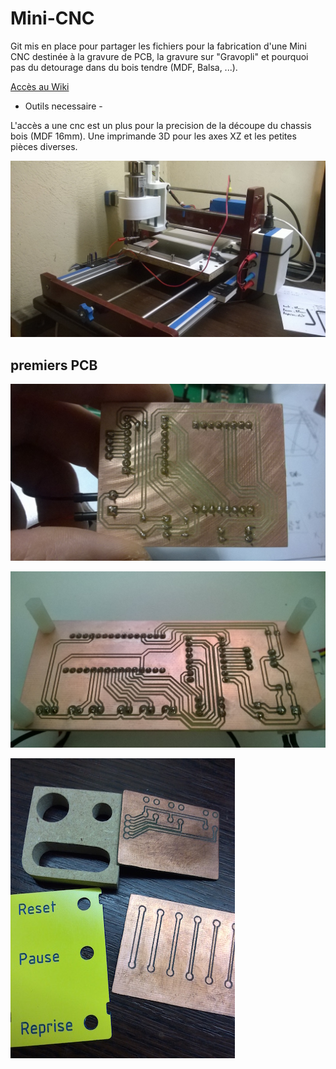# Mini-CNC
Git mis en place pour partager les fichiers pour la fabrication d'une Mini CNC destinée à la gravure de PCB, la gravure sur "Gravopli" et pourquoi pas du detourage dans du bois tendre (MDF, Balsa, ...).

[Accès au Wiki](https://github.com/Xav83130/Mini-CNC/wiki)


- Outils necessaire -

L'accès a une cnc est un plus pour la precision de la découpe du chassis bois (MDF 16mm).
Une imprimande 3D pour les axes XZ et les petites pièces diverses.

![alt tag](https://github.com/Xav83130/Mini-CNC/blob/master/Images/WP_20150607_001.jpg)

## premiers PCB

![alt tag](https://github.com/Xav83130/Mini-CNC/blob/master/Images/WP_20170102_010.jpg)

![alt tag](https://github.com/Xav83130/Mini-CNC/blob/master/Images/WP_20160319_003.jpg)

![alt tag](https://github.com/Xav83130/Mini-CNC/blob/master/Images/divers_tests.JPG)
